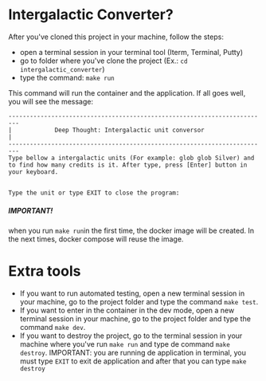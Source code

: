 # Intergalactic Converter?

After you've cloned this project in your machine, follow the steps:
- open a terminal session in your terminal tool (Iterm, Terminal, Putty)
- go to folder where you've clone the project (Ex.: ```cd intergalactic_converter```)
- type the command: ```make run```

This command will run the container and the application. If all goes well, you will see the message:
```
-------------------------------------------------------------------------
|            Deep Thought: Intergalactic unit conversor                 |
-------------------------------------------------------------------------
Type bellow a intergalactic units (For example: glob glob Silver) and to find how many credits is it. After type, press [Enter] button in your keyboard.


Type the unit or type EXIT to close the program:
```

##### IMPORTANT!
when you run ```make run```in the first time, the docker image will be created. In the next times, docker compose will reuse the image.

# Extra tools

* If you want to run automated testing, open a new terminal session in your machine, go to the project folder and type the command ```make test```.
* If you want to enter in the container in the dev mode, open a new terminal session in your machine, go to the project folder and type the command ```make dev```.
* If you want to destroy the project, go to the terminal session in your machine where you've run ```make run``` and type de command ```make destroy```. IMPORTANT: you are running de application in terminal, you must type `EXIT` to exit de application and after that you can type ```make destroy```
